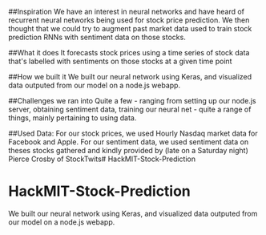 ##Inspiration
We have an interest in neural networks and have heard of recurrent neural networks being used for stock price prediction. We then thought that we could try to augment past market data used to train stock prediction RNNs with sentiment data on those stocks.

##What it does
It forecasts stock prices using a time series of stock data that's labelled with sentiments on those stocks at a given time point

##How we built it
We built our neural network using Keras, and visualized data outputed from our model on a node.js webapp.

##Challenges we ran into
Quite a few - ranging from setting up our node.js server, obtaining sentiment data, training our neural net - quite a range of things, mainly pertaining to using data.

##Used Data:
For our stock prices, we used Hourly Nasdaq market data for Facebook and Apple. For our sentiment data, we used sentiment data on theses stocks gathered and kindly provided by (late on a Saturday night) Pierce Crosby of StockTwits# HackMIT-Stock-Prediction
# HackMIT-Stock-Prediction

We built our neural network using Keras, and visualized data outputed from our model on a node.js webapp.
